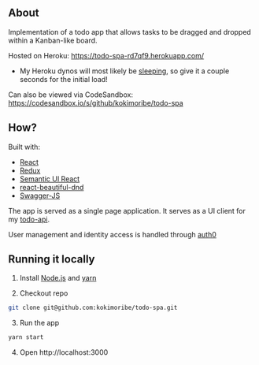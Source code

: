 ## About
Implementation of a todo app that allows tasks to be dragged and dropped within a Kanban-like board.

Hosted on Heroku: https://todo-spa-rd7qf9.herokuapp.com/
* My Heroku dynos will most likely be [sleeping](https://devcenter.heroku.com/articles/free-dyno-hours#dyno-sleeping), so give it a couple seconds for the initial load!

Can also be viewed via CodeSandbox: https://codesandbox.io/s/github/kokimoribe/todo-spa


## How?
Built with:
* [React](https://github.com/facebook/react)
* [Redux](https://github.com/reactjs/redux)
* [Semantic UI React](https://github.com/Semantic-Org/Semantic-UI-React)
* [react-beautiful-dnd](https://github.com/atlassian/react-beautiful-dnd)
* [Swagger-JS](https://github.com/swagger-api/swagger-js)

The app is served as a single page application. It serves as a UI client for my [todo-api](https://gitlab.com/koki.moribe/todo-api).

User management and identity access is handled through [auth0](https://auth0.com)


## Running it locally
1. Install [Node.js](https://nodejs.org/en/) and [yarn](https://yarnpkg.com/lang/en/docs/install/)

2. Checkout repo
```bash
git clone git@github.com:kokimoribe/todo-spa.git
```

3. Run the app
```bash
yarn start
```

4. Open http://localhost:3000
